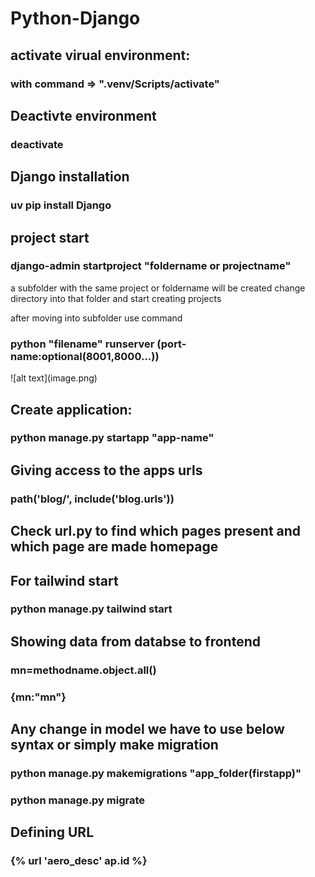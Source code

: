 # Python-Django
<h3></h3>
<h2>activate virual environment:</h2>
<h3>with command => ".venv/Scripts/activate"</h3>

<h2>Deactivte environment</h2>
<h3>deactivate</h3>


<h2>Django installation</h2>
<h3>uv pip install Django</h3>


<h2>project start</h2>
<!-- A project will be created only once but apps will be multiple inside the project -->
<h3>django-admin startproject "foldername or projectname"</h3>
<p>a subfolder with the same project or foldername will be created change directory into that folder
and start creating projects
</p>

<p>after moving into subfolder use command
<h3>python "filename" runserver (port-name:optional(8001,8000...))</h3>
</p>
![alt text](image.png)


<h2>Create application:</h2>
<!-- this below command will only create a file inside of project folder(whcih was initailized at start) -->
<!-- urls locator or url.py and settings.py won't be in these applications -->
<h3>python manage.py startapp "app-name"</h3>

<!--1.  first step after creating an app -->
<!-- make the main project aware that a new app has been created through settings.py in main project folder -->
<!-- For this go to settings.py inside of main project folder and write the name of app that is created such as "project1" in this case under installed apps lists -->

<!--2. Second step is to make the templates appear in the application create  -->
<!-- things to consider: we had already made a template under the main project but considering each application is a unique app we can meke a different template in each of the app -->
<!--create a template folder under application and under that same app name and under that all templates will be created  -->


<!-- step 3. as seen in the diagram: make the views(html file inside of project1 render by using request and render) -->
<!-- now the urls has to be passed to the application form main project one  -->
<!-- for this create urls.py within the application as it won't exist 
after this creation copy the content of urls.py from root level and paste it on the application folder
-->
<!-- Important thing to do now is to give access to that url.py file of the app that we have create for this use or
import include and use this syntax
 -->
 <h2>Giving access to the apps urls</h2>
 <h3>path('blog/', include('blog.urls'))</h3>

<h2>Check url.py to find which pages present and which page are made homepage</h2>

 <!-- Usage of common layout files that can be used with only some basic synatx -->
 <!-- A unnamed block will be used in every layout(the block will be positioned within a specified area)
  -->
  <!-- to use this we have to use the exyend property in any other files -->
  <!-- In order to use templates place of other app we can use the same extend property -->
  <!-- the compiler will check first inside of the folder for layout file and if not it will check under the  root directory. -->

  <h2>For tailwind start</h2> 
  <!-- create venv or inside of venv that was created -->
   <h3>python manage.py tailwind start</h3>




  <!-- Working with models: -->
  <!-- first define models within each application it may consist of media like images -->
  <!-- For media access settings has to be updated -->
  <!-- update the url as accordingly the settings update -->


  <!-- Before making or running app we need to migrate the particular app using -->
  <!-- python manage.py makemigrations firstapp -->
  <!-- this will generate a migration file such that all the commands witten in models will create a 
  sql format within the init python file of the migrations folder.
   -->

   <!-- do migrate the manage.py file after this -->



   <!-- Through admin.py we can attach any model to it and can see it in admin panel -->
   <!-- 
   
   first step is to import the model made.
   second step is to add the method made inside of model into the admin.
   
   -->





<h2> Showing data from databse to frontend</h2>
<!-- first take all the object values from database and store in  a variale -->
<h3>mn=methodname.object.all()</h3>
<!-- at last at the render portion -->
<h3>{mn:"mn"}</h3>

<!-- use above to change at the formtend folder or html template at the beginning -->
<!-- Just be careful with the template that was created top match the structure. -->
<!-- 38 -->

<h2>Any change in model we have to use below syntax or simply make migration</h2>
<h3> python manage.py makemigrations "app_folder(firstapp)"</h3>
<h3>python manage.py migrate</h3>

<!-- Basically in view you have to put those things that you have to show -->
<!-- create a view or functions -->
<!-- view will ask for a page to display and create a html file -->
<!-- at last you need url for redirection to shoe the route -->

<!-- For relocation or redirect into another page we have used variable ({%....%}) inside of anchor tag

the anchor tag consists of url so that redirection can be provided.

in this case the name used along with url can be used again.
 -->

 <h2>Defining URL</h2>
 <h3>{% url 'aero_desc' ap.id %}</h3>